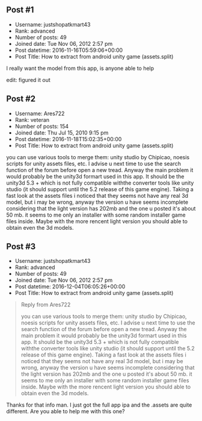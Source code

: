 ## Post #1
- Username: justshopatkmart43
- Rank: advanced
- Number of posts: 49
- Joined date: Tue Nov 06, 2012 2:57 pm
- Post datetime: 2016-11-16T05:59:06+00:00
- Post Title: How to extract from android unity game (assets.split)

I really want the model from this app, is anyone able to help

edit: figured it out
## Post #2
- Username: Ares722
- Rank: veteran
- Number of posts: 154
- Joined date: Thu Jul 15, 2010 9:15 pm
- Post datetime: 2016-11-18T15:02:35+00:00
- Post Title: How to extract from android unity game (assets.split)

you can use various tools to merge them: unity studio by Chipicao, noesis scripts for unity assets files, etc.
I advise u next time to use the search function of the forum before open a new tread. 
Anyway the main problem it would probably be the unity3d formart used in this app. It should be the unity3d 5.3 + which is not fully compatible withthe converter tools like unity studio (it should support until the 5.2 release of this game engine). Taking a fast look at the assets files i noticed that they seems not have any real 3d model, but i may be wrong, anyway the version u have seems incomplete considering that the light version has 202mb and the one u posted it's about 50 mb. it seems to me only an installer with some random installer game files inside. Maybe with the  more rencent light version you should able to obtain even the 3d models.
## Post #3
- Username: justshopatkmart43
- Rank: advanced
- Number of posts: 49
- Joined date: Tue Nov 06, 2012 2:57 pm
- Post datetime: 2016-12-04T06:05:26+00:00
- Post Title: How to extract from android unity game (assets.split)

> Reply from Ares722
>
> you can use various tools to merge them: unity studio by Chipicao, noesis scripts for unity assets files, etc.
I advise u next time to use the search function of the forum before open a new tread. 
Anyway the main problem it would probably be the unity3d formart used in this app. It should be the unity3d 5.3 + which is not fully compatible withthe converter tools like unity studio (it should support until the 5.2 release of this game engine). Taking a fast look at the assets files i noticed that they seems not have any real 3d model, but i may be wrong, anyway the version u have seems incomplete considering that the light version has 202mb and the one u posted it's about 50 mb. it seems to me only an installer with some random installer game files inside. Maybe with the  more rencent light version you should able to obtain even the 3d models.

Thanks for that info man. I just got the full app ipa and the .assets are quite different. Are you able to help me with this one?
